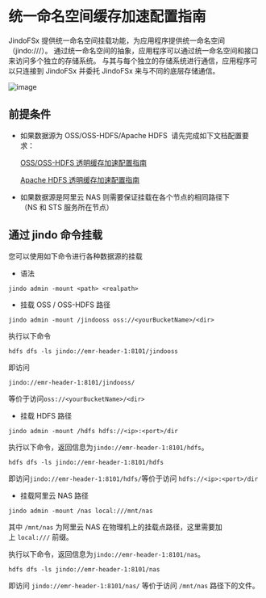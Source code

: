 # 统一命名空间缓存加速配置指南

JindoFSx 提供统一命名空间挂载功能，为应用程序提供统一命名空间（jindo:///）。 通过统一命名空间的抽象，应用程序可以通过统一命名空间和接口来访问多个独立的存储系统。 与其与每个独立的存储系统进行通信，应用程序可以只连接到 JindoFSx 并委托 JindoFSx 来与不同的底层存储通信。

![image](https://alidocs.oss-accelerate.aliyuncs.com/res/YpLdn52Qe66Wqo83/img/aeb54bbe-ae15-4278-bbc4-67008d673eaf.png)

## 前提条件

*   如果数据源为 OSS/OSS-HDFS/Apache HDFS  请先完成如下文档配置要求：

      [OSS/OSS-HDFS 透明缓存加速配置指南](./jindo_cache_oss_hdfs_tutorial.md)

      [Apache HDFS 透明缓存加速配置指南](./jindo_cache_hdfs_tutorial.md)

*   如果数据源是阿里云 NAS 则需要保证挂载在各个节点的相同路径下（NS 和 STS 服务所在节点）
    

## 通过 jindo 命令挂载

您可以使用如下命令进行各种数据源的挂载

*   语法

```shell
jindo admin -mount <path> <realpath>
```

*   挂载 OSS / OSS-HDFS 路径
    
```shell
jindo admin -mount /jindooss oss://<yourBucketName>/<dir>
```

执行以下命令

```shell
hdfs dfs -ls jindo://emr-header-1:8101/jindooss
```

即访问
```shell
jindo://emr-header-1:8101/jindooss/
```

等价于访问`oss://<yourBucketName>/<dir>`

*   挂载 HDFS 路径
```shell    
jindo admin -mount /hdfs hdfs://<ip>:<port>/dir
```

执行以下命令，返回信息为`jindo://emr-header-1:8101/hdfs`。

```shell
hdfs dfs -ls jindo://emr-header-1:8101/hdfs
```

即访问`jindo://emr-header-1:8101/hdfs/`等价于访问 `hdfs://<ip>:<port>/dir`

*   挂载阿里云 NAS 路径
```shell
jindo admin -mount /nas local:///mnt/nas
```
其中 `/mnt/nas` 为阿里云 NAS 在物理机上的挂载点路径，这里需要加上 `local:///` 前缀。

执行以下命令，返回信息为`jindo://emr-header-1:8101/nas`。
```shell
hdfs dfs -ls jindo://emr-header-1:8101/nas
````
即访问 `jindo://emr-header-1:8101/nas/` 等价于访问 `/mnt/nas` 路径下的文件。
